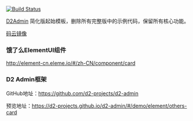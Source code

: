 [![Build Status](https://www.travis-ci.org/d2-projects/d2-admin-start-kit.svg?branch=master)](https://www.travis-ci.org/d2-projects/d2-admin-start-kit)

[D2Admin](https://github.com/d2-projects/d2-admin) 简化版起始模板，删除所有完整版中的示例代码，保留所有核心功能。

[码云镜像](https://gitee.com/fairyever/d2-admin-start-kit)

### 饿了么ElementUI组件

http://element-cn.eleme.io/#/zh-CN/component/card

### D2 Admin框架
GitHub地址：https://github.com/d2-projects/d2-admin

预览地址：https://d2-projects.github.io/d2-admin/#/demo/element/others-card
